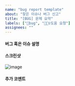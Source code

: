 ```yaml
---
name: "bug report template"
about: "찾은 이슈나 버그 신고"
title: "[BUG] 문제 요약"
labels: ["🐛bug", "🧚🏻‍♀️도움 요청"]
assignees: ""
---
```


#### 버그 혹은 이슈 설명

#### 스크린샷

![image](이미지url)

#### 추가 코멘트
